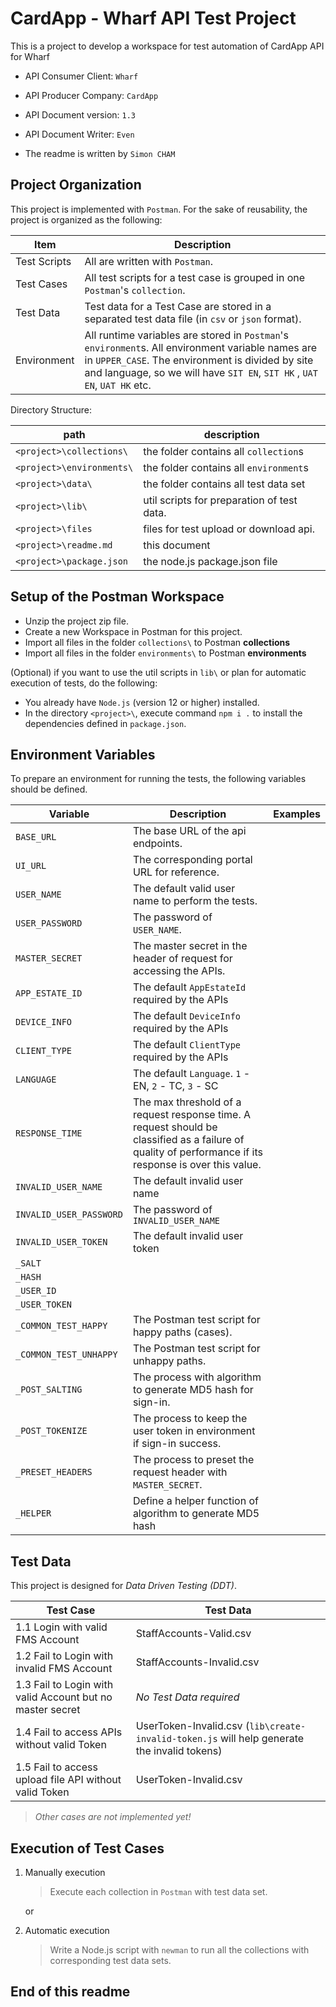 # CardApp - Wharf API Test Project

This is a project to develop a workspace for test automation of CardApp API for Wharf

- API Consumer Client: `Wharf`
- API Producer Company: `CardApp`
- API Document version: `1.3`
- API Document Writer: `Even`

- The readme is written by `Simon CHAM`

## Project Organization

This project is implemented with `Postman`. For the sake of reusability, the project is organized as the following:

|Item| Description|
|--|--|
|Test Scripts| All are written with `Postman`.|
|Test Cases| All test scripts for a test case is grouped in one `Postman`'s `collection`.
|Test Data| Test data for a Test Case are stored in a separated test data file (in `csv` or `json` format).
|Environment| All runtime variables are stored in `Postman`'s `environment`s. All environment variable names are in `UPPER_CASE`. The environment is divided by site and language, so we will have `SIT EN`, `SIT HK` , `UAT EN`, `UAT HK` etc.

Directory Structure:

|path|description|
|--|--|
|`<project>\collections\`| the folder contains all `collection`s
|`<project>\environments\`| the folder contains all `environment`s
`<project>\data\`| the folder contains all test data set
|`<project>\lib\`| util scripts for preparation of test data.
|`<project>\files`| files for test upload or download api.
|`<project>\readme.md`| this document
|`<project>\package.json`| the node.js package.json file

## Setup of the Postman Workspace

- Unzip the project zip file.
- Create a new Workspace in Postman for this project.
- Import all files in the folder `collections\` to Postman **collections**
- Import all files in the folder `environments\` to Postman **environments**  

(Optional) if you want to use the util scripts in `lib\` or plan for automatic execution of tests, do the following:

- You already have `Node.js` (version 12 or higher) installed.
- In the directory `<project>\`, execute command `npm i .` to install the dependencies defined in `package.json`.

## Environment Variables

To prepare an environment for running the tests, the following variables should be defined.

|Variable| Description | Examples|
|--|--|--|
|`BASE_URL`| The base URL of the api endpoints.
|`UI_URL`| The corresponding portal URL for reference.
|`USER_NAME`| The default valid user name to perform the tests.
|`USER_PASSWORD`| The password of `USER_NAME`.
|`MASTER_SECRET`| The master secret in the header of request for accessing the APIs.
|`APP_ESTATE_ID`| The default `AppEstateId` required by the APIs
|`DEVICE_INFO`| The default `DeviceInfo` required by the APIs
|`CLIENT_TYPE`| The default `ClientType` required by the APIs
|`LANGUAGE`| The default `Language`. `1` - EN, `2` - TC, `3` - SC |
|`RESPONSE_TIME`| The max threshold of a request response time. A request should be classified as a failure of quality of performance if its response is over this value.
|`INVALID_USER_NAME`| The default invalid user name
|`INVALID_USER_PASSWORD`| The password of `INVALID_USER_NAME`
|`INVALID_USER_TOKEN`| The default invalid user token|
|`_SALT`|
|`_HASH`|
|`_USER_ID`|
|`_USER_TOKEN`|
|`_COMMON_TEST_HAPPY`| The Postman test script for happy paths (cases).
|`_COMMON_TEST_UNHAPPY`| The Postman test script for unhappy paths.
|`_POST_SALTING`| The process with algorithm to generate MD5 hash for sign-in.
|`_POST_TOKENIZE`| The process to keep the user token in environment if sign-in success.
|`_PRESET_HEADERS`| The process to preset the request header with `MASTER_SECRET`.
|`_HELPER`| Define a helper function of algorithm to generate MD5 hash

## Test Data

This project is designed for *Data Driven Testing (DDT)*.

|Test Case| Test Data|
|--|--|
|1.1  Login with valid FMS Account| StaffAccounts-Valid.csv
|1.2  Fail to Login with invalid FMS Account| StaffAccounts-Invalid.csv
|1.3 Fail to Login with valid Account but no master secret| *No Test Data required*
|1.4 Fail to access APIs without valid Token| UserToken-Invalid.csv (`lib\create-invalid-token.js` will help generate the invalid tokens)
|1.5 Fail to access upload file API without valid Token| UserToken-Invalid.csv

> *Other cases are not implemented yet!*

## Execution of Test Cases

1. Manually execution

    > Execute each collection in `Postman` with test data set.

    or

2. Automatic execution

    > Write a Node.js script with `newman` to run all the collections with corresponding test data sets.

## End of this readme
